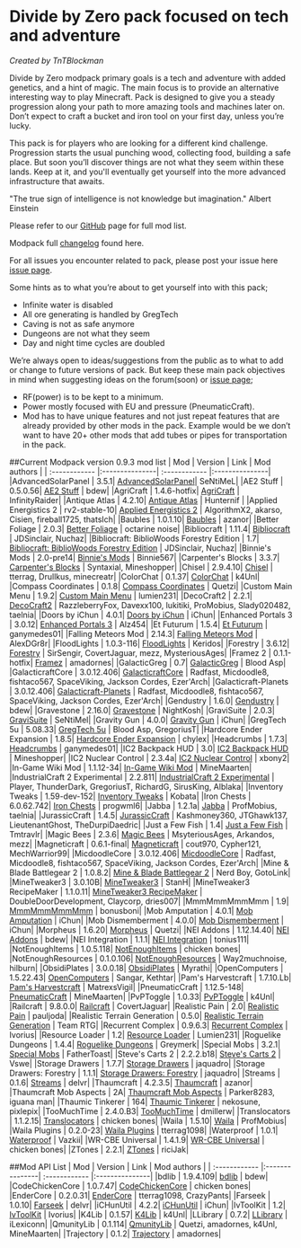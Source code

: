 # Divide by Zero pack focused on tech and adventure
*Created by TnTBlockman*

Divide by Zero modpack primary goals is a tech and adventure with added genetics, and a hint of magic. The main focus is to provide an alternative interesting way to play Minecraft. Pack is designed to give you a steady progression along your path to more amazing tools and machines later on. Don’t expect to craft a bucket and iron tool on your first day, unless you’re lucky.

This pack is for players who are looking for a different kind challenge. Progression starts the usual punching wood, collecting food, building a safe place. But soon you’ll discover things are not what they seem within these lands. Keep at it, and you'll eventually get yourself into the more advanced infrastructure that awaits.

"The true sign of intelligence is not knowledge but imagination."
Albert Einstein

Please refer to our [GitHub](https://github.com/tntblockman/TnTpack-Modpack) page for full mod list.

Modpack full [changelog](https://github.com/tntblockman/TnTpack-Modpack/blob/master/changelog) found here.

For all issues you encounter related to pack, please post your issue here [issue page](https://github.com/tntblockman/TnTpack-Modpack/issues).

Some hints as to what you’re about to get yourself into with this pack;

* Infinite water is disabled 
* All ore generating is handled by GregTech
* Caving is not as safe anymore
* Dungeons are not what they seem
* Day and night time cycles are doubled

We’re always open to ideas/suggestions from the public as to what to add or change to future versions of pack.  But keep these main pack objectives in mind when suggesting ideas on the forum(soon) or [issue page](https://github.com/tntblockman/TnTpack-Modpack/issues);

* RF(power) is to be kept to a minimum.
* Power mostly focused with EU and pressure (PneumaticCraft).
* Mod has to have unique features and not just repeat features that are already provided by other mods in the pack.        Example would be we don’t want to have 20+ other mods that add tubes or pipes for transportation in the pack. 

##Current Modpack version 0.9.3 mod list
| Mod | Version | Link | Mod authors |
| :------------ |:---------------| :------------ |:---------------|
|AdvancedSolarPanel	| 3.5.1| [AdvancedSolarPanel](http://forum.industrial-craft.net/index.php?page=Thread&postID=27306)| SeNtiMeL|
|AE2 Stuff |	0.5.0.56| [AE2 Stuff](http://minecraft.curseforge.com/mc-mods/225194-ae2-stuff) |	bdew|
|AgriCraft |	1.4.6-hotfix| [AgriCraft](http://minecraft.curseforge.com/mc-mods/225635) |	InfinityRaider|
|Antique Atlas |	4.2.10| [Antique Atlas](http://minecraft.curseforge.com/mc-mods/227795) |	Hunternif |
|Applied Energistics 2 |	rv2-stable-10| [Applied Energistics 2](http://minecraft.curseforge.com/mc-mods/223794) |	AlgorithmX2, akarso, Cisien, fireball1725, thatsIch|
|Baubles |	1.0.1.10| [Baubles](http://www.curse.com/mc-mods/minecraft/227083-baubles) |	azanor|
|Better Foliage |	2.0.3| [Better Foliage](http://minecraft.curseforge.com/mc-mods/228529) |	octarine noise|
|Bibliocraft |	1.11.4| [Bibliocraft](http://minecraft.curseforge.com/mc-mods/228027) |	JDSinclair, Nuchaz|
|Bibliocraft: BiblioWoods Forestry Edition |	1.7| [Bibliocraft: BiblioWoods Forestry Edition](http://minecraft.curseforge.com/mc-mods/228363) |	JDSinclair, Nuchaz|
|Binnie's Mods |	2.0-pre14| [Binnie's Mods](http://minecraft.curseforge.com/mc-mods/223525) |	Binnie567|
|Carpenter's Blocks |	3.3.7| [Carpenter's Blocks](http://minecraft.curseforge.com/mc-mods/228932-carpenters-blocks) |	Syntaxial, Mineshopper|
|Chisel |	2.9.4.10| [Chisel](http://minecraft.curseforge.com/projects/chisel) |	tterrag, Drullkus, minecreatr|
|ColorChat |	0.1.37| [ColorChat](http://minecraft.curseforge.com/mc-mods/221276-colorchat) |	k4Unl|
|Compass Coordinates |	0.1.8| [Compass Coordinates](http://minecraft.curseforge.com/mc-mods/231573-compass-coordinates) |	Quetzi|
|Custom Main Menu |	1.9.2| [Custom Main Menu](http://minecraft.curseforge.com/mc-mods/226406-custom-main-menu) |	lumien231|
|DecoCraft2 |	2.2.1| [DecoCraft2](http://minecraft.curseforge.com/mc-mods/79616-decocraft2) |	RazzleberryFox, Davexx100, lukitiki, ProMobius, Slady020482, taelnia|
|Doors by iChun |	4.0.1| [Doors by iChun](http://minecraft.curseforge.com/mc-mods/229070-doors-by-ichun) |	iChun|
|Enhanced Portals 3 |	3.0.12| [Enhanced Portals 3](http://minecraft.curseforge.com/mc-mods/225921-enhanced-portals-3) |	Alz454|
|Et Futurum |	1.5.4| [Et Futurum](http://minecraft.curseforge.com/mc-mods/230114-et-futurum) |	ganymedes01|
|Falling Meteors Mod |	2.14.3| [Falling Meteors Mod](http://minecraft.curseforge.com/mc-mods/66776-falling-meteors-mod) |	AlexDGr8r|
|FloodLights |	1.0.3-116| [FloodLights](http://minecraft.curseforge.com/mc-mods/224728-floodlights) |	Keridos|
|Forestry	| 3.6.12| [Forestry](http://minecraft.curseforge.com/mc-mods/59751-forestry)	| SirSengir, CovertJaguar, mezz, MysteriousAges|
|Framez 2	| 0.1.1-hotfix| [Framez](http://minecraft.curseforge.com/mc-mods/76118-framez)	| amadornes|
|GalacticGreg	| 0.7| [GalacticGreg](http://forum.industrial-craft.net/index.php?page=Thread&threadID=11039)	| Blood Asp|
|GalacticraftCore	| 3.0.12.406| [GalacticraftCore](http://micdoodle8.com/mods/galacticraft)	| Radfast, Micdoodle8, fishtaco567, SpaceViking, Jackson Cordes, Ezer'Arch|
|Galacticraft-Planets	| 3.0.12.406| [Galacticraft-Planets](http://micdoodle8.com/mods/galacticraft)	| Radfast, Micdoodle8, fishtaco567, SpaceViking, Jackson Cordes, Ezer'Arch|
|Gendustry	| 1.6.0| [Gendustry](http://minecraft.curseforge.com/mc-mods/70492-gendustry)	| bdew|
|Gravestone	| 2.16.0| [Gravestone](http://minecraft.curseforge.com/mc-mods/62929-gravestone_mod)	| NightKosh|
|GraviSuite	| 2.0.3| [GraviSuite](http://forum.industrial-craft.net/index.php?page=Thread&threadID=6915)	| SeNtiMel|
|Gravity Gun	| 4.0.0| [Gravity Gun](http://minecraft.curseforge.com/mc-mods/229072-gravity-gun)	| iChun|
|GregTech	5u | 5.08.33| [GregTech	5u](http://forum.industrial-craft.net/index.php?page=Thread&threadID=11488) | Blood Asp, GregoriusT|
|Hardcore Ender Expansion	| 1.8.5| [Hardcore Ender Expansion](http://minecraft.curseforge.com/mc-mods/228015-hardcore-ender-expansion)	| chylex|
|Headcrumbs	| 1.7.3| [Headcrumbs](http://minecraft.curseforge.com/mc-mods/222838-headcrumbs)	| ganymedes01|
|IC2 Backpack HUD	| 3.0| [IC2 Backpack HUD](http://forum.industrial-craft.net/index.php?page=Thread&threadID=8495)	| Mineshopper|
|IC2 Nuclear Control	| 2.3.4a| [IC2 Nuclear Control](http://forum.industrial-craft.net/index.php?page=Thread&threadID=10649)	| xbony2|
|In-Game Wiki Mod	| 1.1.12-34| [In-Game Wiki Mod](http://minecraft.curseforge.com/mc-mods/223815-in-game-wiki-mod)	| MineMaarten|
|IndustrialCraft 2 Experimental	| 2.2.811| [IndustrialCraft 2 Experimental](http://forum.industrial-craft.net/index.php?page=Thread&threadID=9843)	| Player, ThunderDark, GregoriusT, RichardG, SirusKing, Alblaka|
|Inventory Tweaks	| 1.59-dev-152| [Inventory Tweaks](http://minecraft.curseforge.com/mc-mods/223094-inventory-tweaks)	| Kobata|
|Iron Chests	| 6.0.62.742| [Iron Chests](http://minecraft.curseforge.com/mc-mods/228756-iron-chests)	| progwml6|
|Jabba	| 1.2.1a| [Jabba](http://minecraft.curseforge.com/mc-mods/73510-jabba)	| ProfMobius, taelnia|
|JurassicCraft	| 1.4.5| [JurassicCraft](http://minecraft.curseforge.com/mc-mods/226719-jurassicraft-2-0-pre-release)	| Kashmoney360, JTGhawk137, LieutenantGhost, TheDurpiDaedric|
|Just a Few Fish	| 1.4| [Just a Few Fish](http://minecraft.curseforge.com/mc-mods/235261-just-a-few-fish)	| Tmtravlr|
|Magic Bees	| 2.3.6| [Magic Bees](http://minecraft.curseforge.com/mc-mods/65764-magic-bees)	| MsyteriousAges, Arkandos, mezz|
|Magneticraft	| 0.6.1-final| [Magneticraft](http://minecraft.curseforge.com/mc-mods/224808-magneticraft)	| cout970, Cypher121, MechWarrior99|
|MicdoodleCore	| 3.0.12.406| [MicdoodleCore](http://micdoodle8.com/mods/galacticraft)	| Radfast, Micdoodle8, fishtaco567, SpaceViking, Jackson Cordes, Ezer'Arch|
|Mine & Blade Battlegear 2	| 1.0.8.2| [Mine & Blade Battlegear 2](http://minecraft.curseforge.com/mc-mods/59710-mb-battlegear-2)	| Nerd Boy, GotoLink|
|MineTweaker3	| 3.0.10B| [MineTweaker3](http://minecraft.curseforge.com/mc-mods/224029-minetweaker3)	| StanH|
|MineTweaker3 RecipeMaker	| 1.1.0.11| [MineTweaker3 RecipeMaker](http://minecraft.curseforge.com/mc-mods/226294-minetweaker-recipemaker)	| DoubleDoorDevelopment, Claycorp, dries007|
|MmmMmmMmmMmm	| 1.9| [MmmMmmMmmMmm](http://minecraft.curseforge.com/mc-mods/225738-mmmmmmmmmmmm)	| bonusboni|
|Mob Amputation	| 4.0.1| [Mob Amputation](http://minecraft.curseforge.com/mc-mods/229105-mob-amputation)	| iChun|
|Mob Dismemberment	| 4.0.0| [Mob Dismemberment](http://minecraft.curseforge.com/mc-mods/229067-mob-dismemberment)	| iChun|
|Morpheus	| 1.6.20| [Morpheus](http://minecraft.curseforge.com/mc-mods/69118-morpheus)	| Quetzi|
|NEI Addons	| 1.12.14.40| [NEI Addons](http://minecraft.curseforge.com/mc-mods/63352-nei-addons)	| bdew|
|NEI Integration	| 1.1.1| [NEI Integration](http://minecraft.curseforge.com/mc-mods/225251-nei-integration)	| tonius111|
|NotEnoughItems	| 1.0.5.118| [NotEnoughItems](http://minecraft.curseforge.com/mc-mods/222211-notenoughitems)	| chicken bones|
|NotEnoughResources	| 0.1.0.106| [NotEnoughResources](http://minecraft.curseforge.com/mc-mods/225815-notenoughresources)	| Way2muchnoise, hilburn|
|ObsidiPlates	| 3.0.0.18| [ObsidiPlates](http://minecraft.curseforge.com/mc-mods/59769-obsidiplates)	| Myrathi|
|OpenComputers	| 1.5.22.43| [OpenComputers](http://minecraft.curseforge.com/mc-mods/223008-opencomputers)	| Sangar, Kethtar|
|Pam's Harvestcraft	| 1.7.10.Lb| [Pam's Harvestcraft](http://minecraft.curseforge.com/mc-mods/221857-pams-harvestcraft)	| MatrexsVigil|
|PneumaticCraft	| 1.12.5-148| [PneumaticCraft](http://minecraft.curseforge.com/mc-mods/224125-pneumaticcraft)	| MineMaarten|
|PvPToggle	| 1.0.33| [PvPToggle](http://minecraft.curseforge.com/mc-mods/223394-pvptoggle)	| k4Unl|
|Railcraft	| 9.8.0.0| [Railcraft](http://minecraft.curseforge.com/mc-mods/51195-railcraft)	| CovertJaguar|
|Realistic Pain	| 2.0| [Realistic Pain](http://minecraft.curseforge.com/mc-mods/75541-realistic-pain)	| pauljoda|
|Realistic Terrain Generation	| 0.5.0| [Realistic Terrain Generation](http://www.minecraftforum.net/forums/mapping-and-modding/minecraft-mods/wip-mods/2524489-wip-realistic-terrain-generation-0-0-12)	| Team RTG|
|Recurrent Complex	| 0.9.6.3| [Recurrent Complex](http://minecraft.curseforge.com/mc-mods/223150-recurrent-complex)	| Ivorius|
|Resource Loader	| 1.2| [Resource Loader](http://minecraft.curseforge.com/mc-mods/226447-resource-loader)	| Lumien231|
|Roguelike Dungeons	| 1.4.4| [Roguelike Dungeons](http://minecraft.curseforge.com/mc-mods/221585-roguelike-dungeons)	| Greymerk|
|Special Mobs	| 3.2.1| [Special Mobs](http://minecraft.curseforge.com/mc-mods/59968-special-mobs)	| FatherToast|
|Steve's Carts 2	| 2.2.2.b18| [Steve's Carts 2](http://minecraft.curseforge.com/mc-mods/228625-steves-carts-2)	| Vswe|
|Storage Drawers	| 1.7.7| [Storage Drawers](http://minecraft.curseforge.com/mc-mods/223852-storage-drawers)	| jaquadro|
|Storage Drawers: Forestry	| 1.1.1| [Storage Drawers: Forestry](http://minecraft.curseforge.com/mc-mods/231147-storage-drawers-forestry-pack)	| jaquadro|
|Streams	| 0.1.6| [Streams](http://minecraft.curseforge.com/mc-mods/229769-streams)	| delvr|
|Thaumcraft	| 4.2.3.5| [Thaumcraft](http://minecraft.curseforge.com/mc-mods/223628-thaumcraft)	| azanor|
|Thaumcraft Mob Aspects	| 2A| [Thaumcraft Mob Aspects](http://minecraft.curseforge.com/mc-mods/221389-thaumcraft-mob-aspects)	| Parker8283, iguana man|
|Thaumic Tinkerer	| 164| [Thaumic Tinkerer](http://minecraft.curseforge.com/mc-mods/75598-thaumic-tinkerer)	| nekosune, pixlepix|
|TooMuchTime	| 2.4.0.B3| [TooMuchTime](http://minecraft.curseforge.com/mc-mods/222463-toomuchtime)	| dmillerw|
|Translocators	| 1.1.2.15| [Translocators](http://minecraft.curseforge.com/mc-mods/229318-translocators)	| chicken bones|
|Waila	| 1.5.10| [Waila](http://minecraft.curseforge.com/mc-mods/73488-waila)	| ProfMobius|
|Waila Plugins	| 0.2.0-23| [Waila Plugins](http://minecraft.curseforge.com/mc-mods/226119-waila-plugins)	| tterrag1098|
|Waterproof	| 1.0.1| [Waterproof](http://minecraft.curseforge.com/mc-mods/231879-waterproof)	| Vazkii|
|WR-CBE Universal	| 1.4.1.9| [WR-CBE Universal](http://minecraft.curseforge.com/mc-mods/229314-wr-cbe-universal)	| chicken bones|
|ZTones	| 2.2.1| [ZTones](http://minecraft.curseforge.com/mc-mods/224369-ztones)	| riciJak|

##Mod API List
| Mod | Version | Link | Mod authors |
| :------------ |:---------------| :------------ |:---------------|	
|bdlib	| 1.9.4.109| [bdlib](http://minecraft.curseforge.com/mc-mods/70496-bdlib)	| bdew|
|CodeChickenCore	| 1.0.7.47| [CodeChickenCore](http://minecraft.curseforge.com/mc-mods/222213-codechickencore)	| chicken bones|
|EnderCore	| 0.2.0.31| [EnderCore](http://www.curse.com/mc-mods/minecraft/231868-endercore)	| tterrag1098, CrazyPants|
|Farseek	| 1.0.10| [Farseek](http://minecraft.curseforge.com/mc-mods/229708-farseek)	| delvr|
|iCHunUtil	| 4.2.2| [iCHunUtil](http://minecraft.curseforge.com/mc-mods/229060-ichunutil)	| iChun|
|IvToolKit	| 1.2| [IvToolKit](http://minecraft.curseforge.com/mc-mods/224535-ivtoolkit)	| Ivorius|
|K4Lib	| 0.1.57| [K4Lib](http://minecraft.curseforge.com/mc-mods/224740-k4lib)	| k4Unl|
|LLibrary	| 0.7.2| [LLibrary](http://minecraft.curseforge.com/mc-mods/230798-llibrary)	| iLexiconn|
|QmunityLib	| 0.1.114| [QmunityLib](http://minecraft.curseforge.com/mc-mods/224785-qmunitylib)	| Quetzi, amadornes, k4Unl, MineMaarten|
|Trajectory	| 0.1.2| [Trajectory](http://minecraft.curseforge.com/projects/trajectory)	| amadornes|

